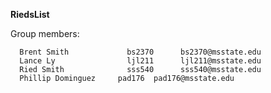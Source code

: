 **RiedsList**
       
Group members:

      Brent Smith             bs2370      bs2370@msstate.edu
      Lance Ly                ljl211      ljl211@msstate.edu
      Ried Smith              sss540      sss540@msstate.edu
      Phillip Dominguez		pad176	pad176@msstate.edu
      
      

